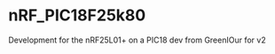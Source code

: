 nRF_PIC18F25k80
===============

Development for the nRF25L01+ on a PIC18
dev from GreenIOur for v2
